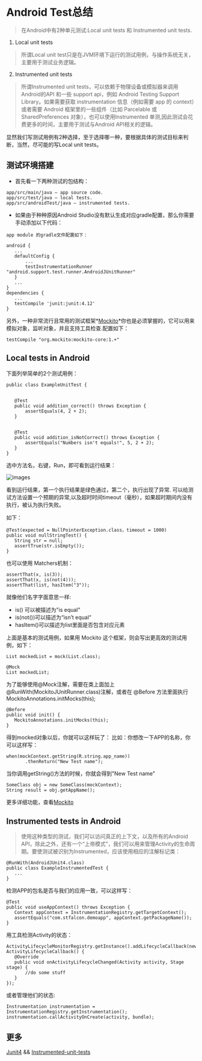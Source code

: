 # Android Test总结

> 在Android中有2种单元测试:Local unit tests 和 Instrumented unit tests.

1. Local unit tests
> 所谓Local unit test只是在JVM环境下运行的测试用例，与操作系统无关，主要用于测试业务逻辑。

2. Instrumented unit tests
> 所谓Instrumented unit tests，可以依赖于物理设备或模拟器来调用Android的API 和一些 support api，例如 Android Testing Support Library。如果需要获取 instrumentation 信息（例如需要 app 的 context）或者需要 Android 框架里的一些组件（比如 Parcelable 或 SharedPreferences 对象），也可以使用Instrumented 单测,因此测试会花费更多的时间，主要用于测试与Android API相关的逻辑。

显然我们写测试用例有2种选择，至于选择哪一种，要根据具体的测试目标来判断，当然，尽可能的写Local unit tests。

## 测试环境搭建

* 首先看一下两种测试的包结构：

```
app/src/main/java — app source code.
app/src/test/java — local tests.
app/src/androidTest/java — instrumented tests.

```

* 如果由于种种原因Android Studio没有默认生成对应gradle配置，那么你需要手动添加以下代码：

```
app module 的gradle文件配置如下：

android {
   ...
   defaultConfig {
       ...
       testInstrumentationRunner "android.support.test.runner.AndroidJUnitRunner"
   }
   ...
}
dependencies {
   ...
   testCompile 'junit:junit:4.12'
}

```
另外，一种非常流行且常用的测试框架*[Mockito](http://site.mockito.org/)*你也是必须掌握的，它可以用来模拟对象，监听对象，并且支持工具检查.配置如下：

```
testCompile "org.mockito:mockito-core:1.+"

```

## Local tests in Android

下面列举简单的2个测试用例：

```
public class ExampleUnitTest {


   @Test
   public void addition_correct() throws Exception {
       assertEquals(4, 2 + 2);
   }


   @Test
   public void addition_isNotCorrect() throws Exception {
       assertEquals("Numbers isn't equals!", 5, 2 + 2);
   }
}

```
选中方法名，右键，Run，即可看到运行结果：

![images](https://stfalcon.com/uploads/images/58242e7b2a0f2.png)

看到运行结果，第一个执行结果是绿色通过，第二个，执行出现了异常.
可以给测试方法设置一个预期的异常,以及超时时间timeout（毫秒），如果超时期间内没有执行，被认为执行失败。

如下：

```
@Test(expected = NullPointerException.class，timeout = 1000)
public void nullStringTest() {
   String str = null;
   assertTrue(str.isEmpty());
}

```
也可以使用 Matchers机制：

```
assertThat(x, is(3));
assertThat(x, is(not(4)));
assertThat(list, hasItem("3"));

```

就像他们名字字面意思一样:
* is() 可以被描述为"is equal"
* is(not())可以描述为“isn’t equal“
* hasItem()可以描述为list里面是否包含对应元素


上面是基本的测试用例，如果用 Mockito 这个框架，则会写出更高效的测试用例，如下：

```
List mockedList = mock(List.class);

@Mock
List mockedList;

```
为了能够使用@Mock注解，需要在类上面加上@RunWith(MockitoJUnitRunner.class)注解，或者在 @Before 方法里面执行 MockitoAnnotations.initMocks(this);

```
@Before
public void init() {
   MockitoAnnotations.initMocks(this);
}

```

得到mocked对象以后，你就可以这样玩了：
比如：你想改一下APP的名称，你可以这样写：

```
when(mockContext.getString(R.string.app_name))
       .thenReturn("New Test name");

```
当你调用getString()方法的时候，你就会得到"New Test name"

```
SomeClass obj = new SomeClass(mockContext);
String result = obj.getAppName();

```

更多详细功能，查看[Mockito](http://site.mockito.org/)

## Instrumented tests in Android

> 使用这种类型的测试，我们可以访问真正的上下文，以及所有的Android API，除此之外，还有一个“上帝模式”，我们可以用来管理Activity的生命周期。要使测试被识别为Instrumented，应该使用相应的注解标记类：

```
@RunWith(AndroidJUnit4.class)
public class ExampleInstrumentedTest {
   ...
}

```

检测APP的包名是否与我们的应用一致，可以这样写：

```
@Test
public void useAppContext() throws Exception {
   Context appContext = InstrumentationRegistry.getTargetContext();
   assertEquals("com.stfalcon.demoapp", appContext.getPackageName());
}

```
用工具检测Activity的状态：

```
ActivityLifecycleMonitorRegistry.getInstance().addLifecycleCallback(new ActivityLifecycleCallback() {
   @Override
   public void onActivityLifecycleChanged(Activity activity, Stage stage) {
       //do some stuff
   }
});

```

或者管理他们的状态:
```
Instrumentation instrumentation = InstrumentationRegistry.getInstrumentation();
instrumentation.callActivityOnCreate(activity, bundle);

```

## 更多

[Junit4](http://junit.org/junit4/) &&
[Instrumented-unit-tests](https://developer.android.com/training/testing/unit-testing/instrumented-unit-tests.html)

